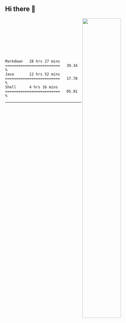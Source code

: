 ## Hi there 👋

[<img align="right" width="50%" src="https://github-readme-stats-ouuan.vercel.app/api?username=nine0703&theme=dark&show_icons=true">](https://metrics.lecoq.io/nine0703?template=classic)

<br/>	
<br/>	
<br/>	
<br/>	
<br/>	
<br/>	
<br/>	

<!--START_SECTION:waka-->
```text
Markdown   28 hrs 27 mins  =========================   39.34 % 
Java       12 hrs 52 mins  =========================   17.78 % 
Shell      4 hrs 16 mins   =========================   05.91 % 
```
<!--END_SECTION:waka-->

---
